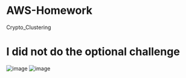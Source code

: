 # AWS-Homework
Crypto_Clustering
# I did not do the optional challenge
![image](https://user-images.githubusercontent.com/91438431/148484840-2cbb4207-0877-4898-aaf0-74fd65705117.png)
![image](https://user-images.githubusercontent.com/91438431/148490793-88e1a446-f288-4dc3-bdd6-92b2729833b7.png)
